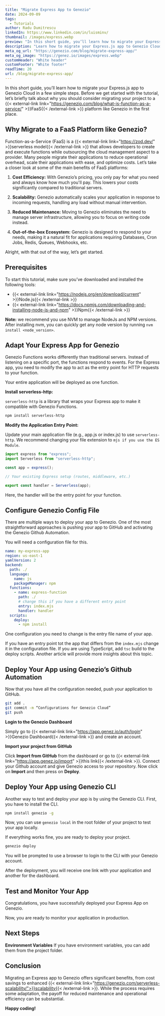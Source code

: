 ```yaml
---
title: "Migrate Express App to Genezio"
date: 2024-09-09
tags:
  - Tutorials
author: Radu Dumitrescu
linkedIn: https://www.linkedin.com/in/luisminv/
thumbnail: /images/express.webp
preview: "In this short guide, you’ll learn how to migrate your Express.js app to Genezio Cloud in a few simple steps. Before we get started with the tutorial, let’s briefly talk about why you should consider migrating your project to a FaaS platform like Genezio in the first place. "
description: "Learn how to migrate your Express.js app to Genezio Cloud, optimize costs, scale easily, and reduce maintenance with this simple step-by-step guide"
meta_og_url: "https://genezio.com/blog/migrate-express-app/"
meta_og_image: "https://genez.io/images/express.webp"
customHeader: "White header"
customFooter: "White footer"
readTime: 20
url: /blog/migrate-express-app/
---
```


In this short guide, you’ll learn how to migrate your Express.js app to Genezio Cloud in a few simple steps. Before we get started with the tutorial, let’s briefly talk about why you should consider migrating your project to a {{< external-link link="https://genezio.com/blog/what-is-function-as-a-service/" >}}FaaS{{< /external-link >}} platform like Genezio in the first place.

## Why Migrate to a FaaS Platform like Genezio?

Function-as-a-Service (FaaS) is a {{< external-link link="https://zod.dev/" >}}serverless model{{< /external-link >}} that allows developers to create and execute functions while outsourcing the cloud management aspect to a provider. Many people migrate their applications to reduce operational overhead, scale their applications with ease, and optimize costs. Let’s take a closer look at some of the main benefits of FaaS platforms:

1. **Cost Efficiency:** With Genezio’s pricing, you only pay for what you need and always know how much you'll pay. This lowers your costs significantly compared to traditional servers.

2. **Scalability:** Genezio automatically scales your application in response to incoming requests, handling any load without manual intervention.

3. **Reduced Maintenance:** Moving to Genezio eliminates the need to manage server infrastructure, allowing you to focus on writing code instead.

4. **Out-of-the-box Ecosystem:** Genezio is designed to respond to your needs, making it a natural fit for applications requiring Databases, Cron Jobs, Redis, Queues, Webhooks, etc.

Alright, with that out of the way, let’s get started.

## Prerequisites

To start this tutorial, make sure you’ve downloaded and installed the following tools:

- {{< external-link link="https://nodejs.org/en/download/current" >}}Node.js{{< /external-link >}}
- {{< external-link link="https://docs.npmjs.com/downloading-and-installing-node-js-and-npm" >}}Npm{{< /external-link >}}

**Note:** we recommend you use NVM to manage NodeJs and NPM versions. After installing nvm, you can quickly get any node version by running `nvm install <node_version>`.

## Adapt Your Express App for Genezio

Genezio Functions works differently than traditional servers. Instead of listening on a specific port, the functions respond to events. For the Express app, you need to modify the app to act as the entry point for HTTP requests to your function.

Your entire application will be deployed as one function.

**Install serverless-http:**

`serverless-http` is a library that wraps your Express app to make it compatible with Genezio Functions.

```bash
npm install serverless-http
```

**Modify the Application Entry Point:**

Update your main application file (e.g., app.js or index.js) to use `serverless-http`.
We recommend changing your file extension to `mjs if you use the ES Module`.

```ts
import express from "express";
import Serverless from "serverless-http";

const app = express();

// Your existing Express setup (routes, middleware, etc.)

export const handler = Serverless(app);
```

Here, the handler will be the entry point for your function.

## Configure Genezio Config File

There are multiple ways to deploy your app to Genezio. One of the most straightforward approaches is pushing your app to GitHub and activating the Genezio Github Automation.

You will need a configuration file for this.

```yaml
name: my-express-app
region: us-east-1
yamlVersion: 2
backend:
  path: ./
  language:
    name: js
    packageManager: npm
  functions:
    - name: express-function
      path: ./
      # change this if you have a different entry point
      entry: index.mjs
      handler: handler
  scripts:
    deploy:
      - npm install
```

One configuration you need to change is the entry file name of your app.

If you have an entry point tot the app that differs from the `index.mjs` change it in the configuration file.
If you are using TypeScript, add `tsc` build to the deploy scripts. Another article will provide more insights about this topic.

## Deploy Your App using Genezio’s Github Automation

Now that you have all the configuration needed, push your application to GitHub.

```bash
git add .
git commit -m “Configurations for Genezio Cloud”
git push
```

**Login to the Genezio Dashboard**

Simply go to {{< external-link link="https://app.genez.io/auth/login" >}}Genezio Dashboard{{< /external-link >}} and create an account.

**Import your project from GitHub**

Click **Import from GitHub** from the dashboard or go to {{< external-link link="https://app.genez.io/import" >}}this link{{< /external-link >}}.
Connect your Github account and give Genezio access to your repository.
Now click on **Import** and then press on **Deploy**.

## Deploy Your App using Genezio CLI

Another way to test and deploy your app is by using the Genezio CLI.
First, you have to install the CLI.

```bash
npm install genezio -g
```

Now, you can use `genezio local` in the root folder of your project to test your app locally.

If everything works fine, you are ready to deploy your project.

```bash
genezio deploy
```

You will be prompted to use a browser to login to the CLI with your Genezio account.

After the deployment, you will receive one link with your application and another for the dashboard.

## Test and Monitor Your App

Congratulations, you have successfully deployed your Express App on Genezio.

Now, you are ready to monitor your application in production.

## Next Steps

**Environment Variables**
If you have environment variables, you can add them from the project folder.

## Conclusion

Migrating an Express app to Genezio offers significant benefits, from cost savings to enhanced {{< external-link link="https://genezio.com/serverless-scalability/">}}scalability{{< /external-link >}}. While the process requires some adaptation, the payoff for reduced maintenance and operational efficiency can be substantial.

**Happy coding!**
